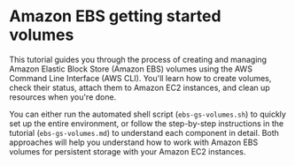 # Amazon EBS getting started volumes

This tutorial guides you through the process of creating and managing Amazon Elastic Block Store (Amazon EBS) volumes using the AWS Command Line Interface (AWS CLI). You'll learn how to create volumes, check their status, attach them to Amazon EC2 instances, and clean up resources when you're done.

You can either run the automated shell script (`ebs-gs-volumes.sh`) to quickly set up the entire environment, or follow the step-by-step instructions in the tutorial (`ebs-gs-volumes.md`) to understand each component in detail. Both approaches will help you understand how to work with Amazon EBS volumes for persistent storage with your Amazon EC2 instances.
